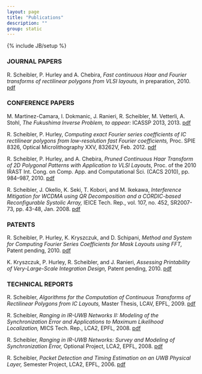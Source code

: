 ```yaml
---
layout: page
title: "Publications"
description: ""
group: static
---
```

{% include JB/setup %}

### JOURNAL PAPERS

R. Scheibler, P. Hurley and A. Chebira, _Fast continuous Haar and Fourier transforms of rectilinear polygons from VLSI layouts,_ in preparation, 2010. 
[pdf](resource/pdf/jour_2010_ibm_pcht_fcfs.pdf)

### CONFERENCE PAPERS


M. Martinez-Camara, I. Dokmanic, J. Ranieri, R. Scheibler, M. Vetterli, A. Stohl, _The Fukushima Inverse Problem,_ _to appear:_ ICASSP 2013, 2013.
[pdf](resource/pdf/conf_2013_fukushima.pdf)

R. Scheibler, P. Hurley, _Computing exact Fourier series coefficients of IC rectilinear polygons from low-resolution fast Fourier coefficients,_ Proc. SPIE 8326, Optical Microlithography XXV, 83262V, Feb. 2012.
[pdf](resource/pdf/conf_2012_exact_CFS.pdf)

R. Scheibler, P. Hurley, and A. Chebira, _Pruned Continuous Haar Transform of 2D Polygonal Patterns with Application to VLSI Layouts,_ Proc. of the 2010 IRAST Int. Cong. on Comp. App. and Computational Sci. (CACS 2010), pp. 984–987, 2010.
[pdf](resource/pdf/conf_2010_ibm_pcht_cacs_proc.pdf)

R. Scheibler, J. Okello, K. Seki, T. Kobori, and M. Ikekawa, _Interference Mitigation for WCDMA using QR Decomposition and a CORDIC-based Reconfigurable Systolic Array,_ IEICE Tech. Rep., vol. 107, no. 452, SR2007-73, pp. 43-48, Jan. 2008. 
[pdf](resource/pdf/conf_2008_nec_corsa.pdf)

### PATENTS

R. Scheibler, P. Hurley, K. Kryszczuk, and D. Schipani, _Method and System for Computing Fourier Series Coefficients for Mask Layouts using FFT,_ Patent pending, 2010.
[pdf](resource/pdf/patent_2011_method_US20110271240.pdf)

K. Kryszczuk, P. Hurley, R. Scheibler, and J. Ranieri, _Assessing Printability of Very-Large-Scale Integration Design,_ Patent pending, 2010.
[pdf](resource/pdf/patent_2012_assessing_US20120030643.pdf)

### TECHNICAL REPORTS

R. Scheibler, _Algorithms for the Computation of Continuous Transforms of Rectilinear Polygons from IC Layouts,_ Master Thesis, LCAV, EPFL, 2009. 
[pdf](resource/pdf/tech_2009_master_thesis.pdf)

R. Scheibler, _Ranging in IR-UWB Networks II: Modeling of the Synchronization Error and Applications to Maximum Likelihood Localization,_ MICS Tech. Rep., LCA2, EPFL, 2008. 
[pdf](resource/pdf/tech_2008_mics.pdf)

R. Scheibler, _Ranging in IR-UWB Networks: Survey and Modeling of Synchronization Error,_ Optional Project, LCA2, EPFL, 2008. 
[pdf](resource/pdf/tech_2008_epfl_opt_proj_master3.pdf)

R. Scheibler, _Packet Detection and Timing Estimation on an UWB Physical Layer,_ Semester Project, LCA2, EPFL, 2006. 
[pdf](resource/pdf/tech_2006_epfl_sem_proj_master2.pdf)

